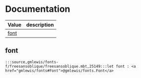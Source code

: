# Documentation
|Value|description|
|---|---|
|[font](#font)||

## font

```moonbit
:::source,gmlewis/fonts-f/freesansoblique/freesansoblique.mbt,25149:::let font : <a href="gmlewis/fonts#Font">@gmlewis/fonts.Font</a>
```

